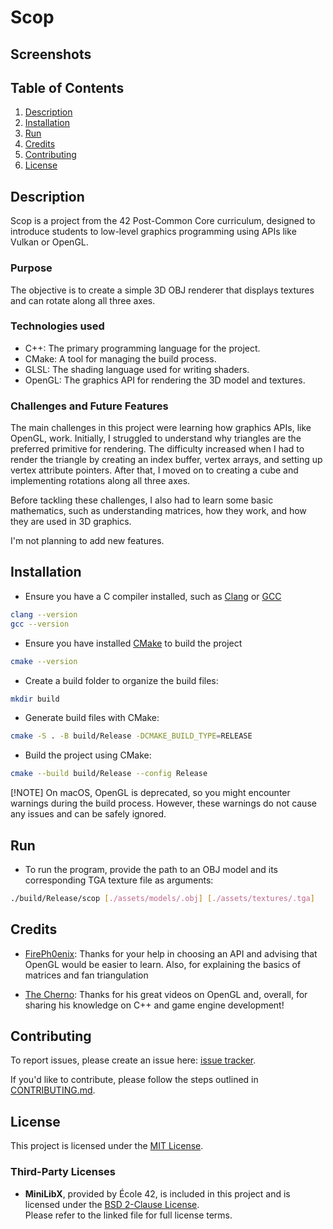 # Scop

## Screenshots

## Table of Contents
1. [Description](#description)
2. [Installation](#installation)
3. [Run](#run)
4. [Credits](#credits)
5. [Contributing](#contributing)
6. [License](#license)

## Description

Scop is a project from the 42 Post-Common Core curriculum, designed to introduce students to low-level graphics programming using APIs like Vulkan or OpenGL. 

### Purpose

The objective is to create a simple 3D OBJ renderer that displays textures and can rotate along all three axes.

### Technologies used

- C++: The primary programming language for the project.
- CMake: A tool for managing the build process.
- GLSL: The shading language used for writing shaders.
- OpenGL: The graphics API for rendering the 3D model and textures.

### Challenges and Future Features

The main challenges in this project were learning how graphics APIs, like OpenGL, work. Initially, I struggled to understand why triangles are the preferred primitive for rendering. The difficulty increased when I had to render the triangle by creating an index buffer, vertex arrays, and setting up vertex attribute pointers. After that, I moved on to creating a cube and implementing rotations along all three axes.

Before tackling these challenges, I also had to learn some basic mathematics, such as understanding matrices, how they work, and how they are used in 3D graphics.

I'm not planning to add new features.

## Installation

- Ensure you have a C compiler installed, such as [Clang](https://clang.llvm.org/) or [GCC](https://gcc.gnu.org/)
```bash
clang --version
gcc --version
```
- Ensure you have installed [CMake](https://cmake.org/) to build the project
```bash
cmake --version
```

- Create a build folder to organize the build files:
```bash
mkdir build
```

- Generate build files with CMake:
```bash
cmake -S . -B build/Release -DCMAKE_BUILD_TYPE=RELEASE
```

- Build the project using CMake:
```bash
cmake --build build/Release --config Release
```

[!NOTE]
On macOS, OpenGL is deprecated, so you might encounter warnings during the build process. However, these warnings do not cause any issues and can be safely ignored.

## Run

- To run the program, provide the path to an OBJ model and its corresponding TGA texture file as arguments:

```bash
./build/Release/scop [./assets/models/.obj] [./assets/textures/.tga]
```

## Credits


- [FirePh0enix](https://github.com/FirePh0enix): Thanks for your help in choosing an API and advising that OpenGL would be easier to learn. Also, for explaining the basics of matrices and fan triangulation

- [The Cherno](https://www.youtube.com/@TheCherno): Thanks for his great videos on OpenGL and, overall, for sharing his knowledge on C++ and game engine development!

## Contributing

To report issues, please create an issue here:  [issue tracker](https://github.com/Vpekdas/scop/issues).

If you'd like to contribute, please follow the steps outlined in [CONTRIBUTING.md](CONTRIBUTING.md).

## License

This project is licensed under the [MIT License](LICENSE).

### Third-Party Licenses

- **MiniLibX**, provided by École 42, is included in this project and is licensed under the [BSD 2-Clause License](minilibx-linux/README.md).  
  Please refer to the linked file for full license terms.
